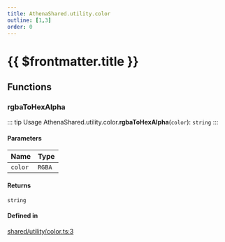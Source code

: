 ```yaml
---
title: AthenaShared.utility.color
outline: [1,3]
order: 0
---
```


# {{ $frontmatter.title }}


## Functions

### rgbaToHexAlpha

::: tip Usage
AthenaShared.utility.color.**rgbaToHexAlpha**(`color`): `string`
:::

#### Parameters

| Name | Type |
| :------ | :------ |
| `color` | `RGBA` |

#### Returns

`string`

#### Defined in

[shared/utility/color.ts:3](https://github.com/Stuyk/altv-athena/blob/380b7cf/src/core/shared/utility/color.ts#L3)
